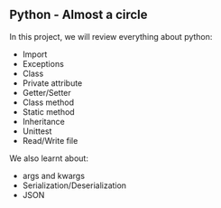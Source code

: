 ## Python - Almost a circle
In this project, we will review everything about python:
- Import
- Exceptions
- Class
- Private attribute
- Getter/Setter
- Class method
- Static method
- Inheritance
- Unittest
- Read/Write file

We also learnt about:
- args and kwargs
- Serialization/Deserialization
- JSON
